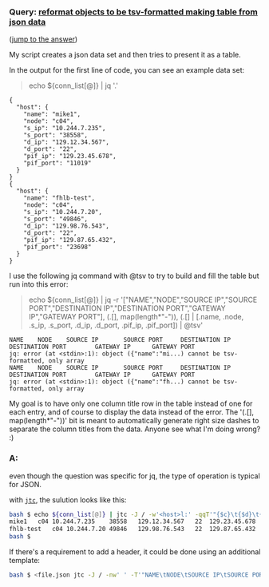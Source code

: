 ### Query: [reformat objects to be tsv-formatted making table from json data](https://stackoverflow.com/questions/59973594/jq-object-cannot-be-tsv-formatted-only-array-error-when-making-table-from-jso)
([jump to the answer](https://github.com/ldn-softdev/stackoverflow-json/blob/master/lib/reformat%20objects%20to%20be%20tsv-formatted%20making%20table%20from%20json%20data.md#a))

My script creates a json data set and then tries to present it as a table. 

In the output for the first line of code, you can see an example data set:

> echo ${conn_list[@]} | jq '.'

```
{
  "host": {
    "name": "mike1",
    "node": "c04",
    "s_ip": "10.244.7.235",
    "s_port": "38558",
    "d_ip": "129.12.34.567",
    "d_port": "22",
    "pif_ip": "129.23.45.678",
    "pif_port": "11019"
  }
}
{
  "host": {
    "name": "fhlb-test",
    "node": "c04",
    "s_ip": "10.244.7.20",
    "s_port": "49846",
    "d_ip": "129.98.76.543",
    "d_port": "22",
    "pif_ip": "129.87.65.432",
    "pif_port": "23698"
  }
}
```

I use the following jq command with @tsv to try to build and fill the table but run into this error:

> echo ${conn_list[@]} | jq -r '["NAME","NODE","SOURCE IP","SOURCE PORT","DESTINATION IP","DESTINATION PORT","GATEWAY IP","GATEWAY PORT"], (.[], map(length*"-")), (.[] | [.name, .node, .s_ip, .s_port, .d_ip, .d_port, .pif_ip, .pif_port]) | @tsv'

```
NAME    NODE    SOURCE IP       SOURCE PORT     DESTINATION IP  DESTINATION PORT        GATEWAY IP      GATEWAY PORT
jq: error (at <stdin>:1): object ({"name":"mi...) cannot be tsv-formatted, only array
NAME    NODE    SOURCE IP       SOURCE PORT     DESTINATION IP  DESTINATION PORT        GATEWAY IP      GATEWAY PORT
jq: error (at <stdin>:1): object ({"name":"fh...) cannot be tsv-formatted, only array
```

My goal is to have only one column title row in the table instead of one for each entry, and of course to display the data instead of the error. The '(.[], map(length*"-"))' bit is meant to automatically generate right size dashes to separate the column titles from the data. Anyone see what I'm doing wrong? :) 

### A:
even though the question was specific for jq, the type of operation is typical for JSON.

with [`jtc`](https://github.com/ldn-softdev/jtc), the sulution looks like this:
```bash
bash $ echo ${conn_list[@]} | jtc -J / -w'<host>l:' -qqT'"{$c}\t{$d}\t{$g}\t{$h}\t{$a}\t{$b}\t{$e}\t{$f}"'
mike1	c04	10.244.7.235	38558	129.12.34.567	22	129.23.45.678	11019
fhlb-test	c04	10.244.7.20	49846	129.98.76.543	22	129.87.65.432	23698
bash $ 
```

If there's a requirement to add a header, it could be done using an additional template:
```bash
bash $ <file.json jtc -J / -nw' ' -T'"NAME\tNODE\tSOURCE IP\tSOURCE PORT\tDESTINATION IP\tDESTINATION PORT\t GATEWAY IP\tGATEWAY PORT"' -w'<host>l:' -qqT'"{$c}\t{$d}\t{$g}\t{$h}\t{$a}\t{$b}\t{$e}\t{$f}"'
```
